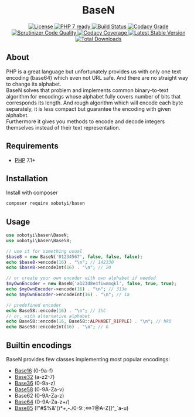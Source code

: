 <h1 align="center">BaseN</h1>
<p align="center">
    <a href="https://packagist.org/packages/xobotyi/basen">
        <img alt="License" src="https://poser.pugx.org/xobotyi/basen/license" />
    </a>
    <a href="https://packagist.org/packages/xobotyi/basen">
        <img alt="PHP 7 ready" src="http://php7ready.timesplinter.ch/xobotyi/basen/badge.svg" />
    </a>
    <a href="https://travis-ci.org/xobotyi/basen">
        <img alt="Build Status" src="https://travis-ci.org/xobotyi/basen.svg?branch=master" />
    </a>
    <a href="https://www.codacy.com/app/xobotyi/basen">
        <img alt="Codacy Grade" src="https://api.codacy.com/project/badge/Grade/4b87c746d8d14a70a1ac399c48fad64d" />
    </a>
    <a href="https://scrutinizer-ci.com/g/xobotyi/basen/">
        <img alt="Scrutinizer Code Quality" src="https://scrutinizer-ci.com/g/xobotyi/basen/badges/quality-score.png?b=master" />
    </a>
    <a href="https://www.codacy.com/app/xobotyi/basen">
        <img alt="Codacy Coverage" src="https://api.codacy.com/project/badge/Coverage/4b87c746d8d14a70a1ac399c48fad64d" />
    </a>
    <a href="https://packagist.org/packages/xobotyi/basen">
        <img alt="Latest Stable Version" src="https://poser.pugx.org/xobotyi/basen/v/stable" />
    </a>
    <a href="https://packagist.org/packages/xobotyi/basen">
        <img alt="Total Downloads" src="https://poser.pugx.org/xobotyi/basen/downloads" />
    </a>
</p>

## About
PHP is a great language but unfortunately provides us with only one text encoding (base64) which even not URL safe. And there are no straight way to change its alphabet.  
BaseN solves that problem and implements common binary-to-text algorithm for encodings whose alphabet fully covers number of bits that corresponds its length. And rough algorithm which will encode each byte separately, it is less compact but guarantee the encoding with given alphabet.  
Furthermore it gives you methods to encode and decode integers themselves instead of their text representation.

## Requirements
- [PHP](//php.net/) 7.1+

## Installation
Install with composer
```bash
composer require xobotyi/basen
```

## Usage
```php
use xobotyi\basen\BaseN;
use xobotyi\basen\Base58;

// use it for something usual
$base8 = new BaseN('01234567', false, false, false);
echo $base8->encode(16) . "\n"; // 142330
echo $base8->encodeInt(16) . "\n"; // 20

// or create your own encoder with own alphabet if needed
$myOwnEncoder = new BaseN('a123d8e4fiwnmqkl', false, true, true);
echo $myOwnEncoder->encode(16) . "\n"; // 313e
echo $myOwnEncoder->encodeInt(16) . "\n"; // 1a

// predefined encoder
echo Base58::encode(16) . "\n"; // 3hC
// or, with alternative alphabet
echo Base58::encode(16, Base58::ALPHABET_RIPPLE) . "\n"; // hkD
echo Base58::encodeInt(16) . "\n"; // G
```

## Builtin encodings
BaseN provides few classes implementing most popular encodings: 
 - [Base16](https://en.wikipedia.org/wiki/Base16) (0-9a-f)
 - [Base32](https://en.wikipedia.org/wiki/Base32) (a-z2-7)
 - [Base36](https://en.wikipedia.org/wiki/Base36) (0-9a-z)
 - [Base58](https://en.wikipedia.org/wiki/Base58) (0-9A-Za-v)
 - Base62 (0-9A-Za-z)
 - [Base64](https://en.wikipedia.org/wiki/Base64) (0-9A-Za-z+/)
 - [Base85](https://en.wikipedia.org/wiki/Base85) (!"#$%&'()*+,-./0-9:;<=>?@A-Z[\]^_`a-u)